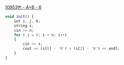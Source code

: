 [10953번 - A+B - 6](https://www.acmicpc.net/problem/10953)

```jsx
void init() {
	int i, j, k;
	string s;
	cin >> n; 
	for ( i = 0; i < n; i++)
	{
		cin >> s;
		cout << (s[0] - '0') + (s[2] - '0') << endl;
	}
}
```
